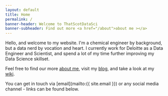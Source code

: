 ```yaml
---
layout: default
title: Home
permalink: /
banner-header: Welcome to ThatScotDataSci
banner-subheader: Find out more <a href="/about">about me ></a>
---
```


Hello, and welcome to my website. I'm a chemical engineer by background, but a data nerd by vocation and heart. I currently work for Deloitte as a Data Engineer and Scientist, and spend a lot of my time further improving my Data Science skillset.

Feel free to find our more [about me](/about), visit my [blog](/blog), and take a look at my [wiki](/wiki).

You can get in touch via [email](mailto:{{ site.email }}) or any social media channel - links can be found below.
